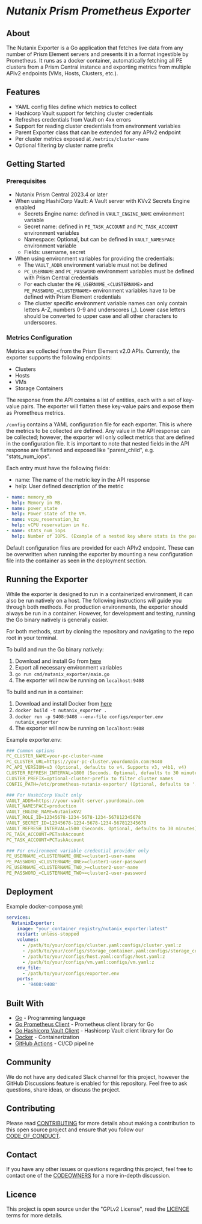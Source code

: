 # _Nutanix Prism Prometheus Exporter_

## About

The Nutanix Exporter is a Go application that fetches live data from any number of Prism Element servers and presents it in a format ingestible by Prometheus. It runs as a docker container, automatically fetching all PE clusters from a Prism Central instance and exporting metrics from multiple APIv2 endpoints (VMs, Hosts, Clusters, etc.).

## Features

- YAML config files define which metrics to collect
- Hashicorp Vault support for fetching cluster credentials
- Refreshes credentials from Vault on 4xx errors
- Support for reading cluster credentials from environment variables
- Parent Exporter class that can be extended for any APIv2 endpoint
- Per cluster metrics exposed at `/metrics/cluster-name`
- Optional filtering by cluster name prefix

## Getting Started

### Prerequisites

- Nutanix Prism Central 2023.4 or later
- When using HashiCorp Vault: A Vault server with KVv2 Secrets Engine enabled
  - Secrets Engine name: defined in `VAULT_ENGINE_NAME` environment variable
  - Secret name: defined in `PE_TASK_ACCOUNT` and `PC_TASK_ACCOUNT` environment variables
  - Namespace: Optional, but can be defined in `VAULT_NAMESPACE` environment variable
  - Fields: username, secret
- When using environment variables for providing the credentials:
  - The `VAULT_ADDR` environment variable must not be defined
  - `PC_USERNAME` and `PC_PASSWORD` environment variables must be defined with Prism Central credentials
  - For each cluster the `PE_USERNAME_<CLUSTERNAME>` and `PE_PASSWORD_<CLUSTERNAME>` environment variables have to be defined with Prism Element credentials
  - The cluster specific environment variable names can only contain letters A-Z, numbers 0-9 and underscores (_).
    Lower case letters should be converted to upper case and all other characters to underscores.

### Metrics Configuration

Metrics are collected from the Prism Element v2.0 APIs. Currently, the exporter supports the following endpoints:

- Clusters
- Hosts
- VMs
- Storage Containers

The response from the API contains a list of entities, each with a set of key-value pairs. The exporter will flatten these key-value pairs and expose them as Prometheus metrics.

`/config` contains a YAML configuration file for each exporter. This is where the metrics to be collected are defined. Any value in the API response can be collected; however, the exporter will only collect metrics that are defined in the configuration file. It is important to note that nested fields in the API response are flattened and exposed like "parent_child", e.g. "stats_num_iops".

Each entry must have the following fields:

- name: The name of the metric key in the API response
- help: User defined description of the metric

```yaml
- name: memory_mb
  help: Memory in MB.
- name: power_state
  help: Power state of the VM.
- name: vcpu_reservation_hz
  help: vCPU reservation in Hz.
- name: stats_num_iops
  help: Number of IOPS. (Example of a nested key where stats is the parent in the response)
```

Default configuration files are provided for each APIv2 endpoint. These can be overwritten when running the exporter by mounting a new configuration file into the container as seen in the deployment section.

## Running the Exporter

While the exporter is designed to run in a containerized environment, it can also be run natively on a host. The following instructions will guide you through both methods. For production environments, the exporter should always be run in a container. However, for development and testing, running the Go binary natively is generally easier.

For both methods, start by cloning the repository and navigating to the repo root in your terminal.

To build and run the Go binary natively:

1. Download and install Go from [here](https://go.dev/doc/install)
2. Export all necessary environment variables
3. `go run cmd/nutanix_exporter/main.go`
4. The exporter will now be running on `localhost:9408`

To build and run in a container:

1. Download and install Docker from [here](https://docs.docker.com/get-docker/)
2. `docker build -t nutanix_exporter .`
3. `docker run -p 9408:9408 --env-file configs/exporter.env nutanix_exporter`
4. The exporter will now be running on `localhost:9408`

Example exporter.env:

```yaml
### Common options
PC_CLUSTER_NAME=your-pc-cluster-name
PC_CLUSTER_URL=https://your-pc-cluster.yourdomain.com:9440
PC_API_VERSION=v3 (Optional, defaults to v4. Supports v3, v4b1, v4)
CLUSTER_REFRESH_INTERVAL=1800 (Seconds. Optional, defaults to 30 minutes)
CLUSTER_PREFIX=optional-cluster-prefix to filter cluster names
CONFIG_PATH=/etc/prometheus-nutanix-exporter/ (Optional, defaults to './configs')

### For HashiCorp Vault only
VAULT_ADDR=https://your-vault-server.yourdomain.com
VAULT_NAMESPACE=production
VAULT_ENGINE_NAME=NutanixKV2
VAULT_ROLE_ID=12345678-1234-5678-1234-567812345678
VAULT_SECRET_ID=12345678-1234-5678-1234-567812345678
VAULT_REFRESH_INTERVAL=1500 (Seconds. Optional, defaults to 30 minutes)
PE_TASK_ACCOUNT=PETaskAccount
PC_TASK_ACCOUNT=PCTaskAccount

### For environment variable credential provider only
PE_USERNAME_<CLUSTERNAME_ONE>=cluster1-user-name
PE_PASSWORD_<CLUSTERNAME_ONE>=cluster1-user-password
PE_USERNAME_<CLUSTERNAME_TWO_>=cluster2-user-name
PE_PASSWORD_<CLUSTERNAME_TWO>=cluster2-user-password
```

## Deployment

Example docker-compose.yml:

```yaml
services:
  NutanixExporter:
    image: "your_container_registry/nutanix_exporter:latest"
    restart: unless-stopped
    volumes:
      - /path/to/your/configs/cluster.yaml:configs/cluster.yaml:z
      - /path/to/your/configs/storage_container.yaml:configs/storage_container.yaml:z
      - /path/to/your/configs/host.yaml:configs/host.yaml:z
      - /path/to/your/configs/vm.yaml:configs/vm.yaml:z
    env_file:
      - /path/to/your/configs/exporter.env
    ports:
      - '9408:9408'

```

## Built With

- [Go](https://golang.org/) - Programming language
- [Go Prometheus Client](https://github.com/prometheus/client_golang) - Prometheus client library for Go
- [Go Hashicorp Vault Client](https://github.com/hashicorp/vault-client-go) - Hashicorp Vault client library for Go
- [Docker](https://www.docker.com/) - Containerization
- [GitHub Actions](https://docs.github.com/en/actions) - CI/CD pipeline

## Community

We do not have any dedicated Slack channel for this project, however the GitHub Discussions feature is enabled for this repository. Feel free to ask questions, share ideas, or discuss the project.

## Contributing

Please read [CONTRIBUTING](./CONTRIBUTING.md) for more details about making a contribution to this open source project and ensure that you follow our [CODE_OF_CONDUCT](./CODE_OF_CONDUCT.md).

## Contact

If you have any other issues or questions regarding this project, feel free to contact one of the [CODEOWNERS](.github/CODEOWNERS) for a more in-depth discussion.

## Licence

This project is open source under the "GPLv2 License", read the [LICENCE](./LICENCE.md) terms for more details.
